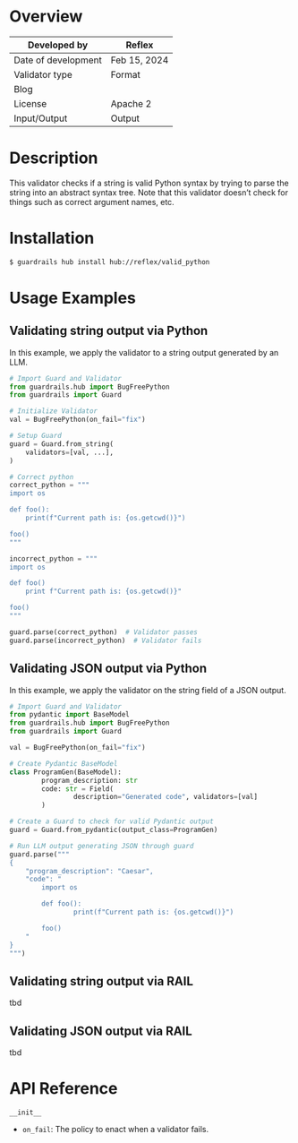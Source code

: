 # Overview

| Developed by | Reflex |
| --- | --- |
| Date of development | Feb 15, 2024 |
| Validator type | Format |
| Blog |  |
| License | Apache 2 |
| Input/Output | Output |

# Description

This validator checks if a string is valid Python syntax by trying to parse the string into an abstract syntax tree. Note that this validator doesn’t check for things such as correct argument names, etc.

# Installation

```bash
$ guardrails hub install hub://reflex/valid_python
```

# Usage Examples

## Validating string output via Python

In this example, we apply the validator to a string output generated by an LLM.

```python
# Import Guard and Validator
from guardrails.hub import BugFreePython
from guardrails import Guard

# Initialize Validator
val = BugFreePython(on_fail="fix")

# Setup Guard
guard = Guard.from_string(
    validators=[val, ...],
)

# Correct python
correct_python = """
import os

def foo():
    print(f"Current path is: {os.getcwd()}")

foo()
"""

incorrect_python = """
import os

def foo()
    print f"Current path is: {os.getcwd()}"

foo()
"""

guard.parse(correct_python)  # Validator passes
guard.parse(incorrect_python)  # Validator fails
```

## Validating JSON output via Python

In this example, we apply the validator on the string field of a JSON output.

```python
# Import Guard and Validator
from pydantic import BaseModel
from guardrails.hub import BugFreePython
from guardrails import Guard

val = BugFreePython(on_fail="fix")

# Create Pydantic BaseModel
class ProgramGen(BaseModel):
		program_description: str
		code: str = Field(
				description="Generated code", validators=[val]
		)

# Create a Guard to check for valid Pydantic output
guard = Guard.from_pydantic(output_class=ProgramGen)

# Run LLM output generating JSON through guard
guard.parse("""
{
    "program_description": "Caesar",
	"code": "
        import os

        def foo():
                print(f"Current path is: {os.getcwd()}")

        foo()
    "
}
""")
```

## Validating string output via RAIL

tbd

## Validating JSON output via RAIL

tbd

# API Reference

`__init__`

- `on_fail`: The policy to enact when a validator fails.